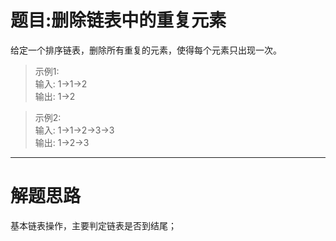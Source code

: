 # 题目:删除链表中的重复元素
给定一个排序链表，删除所有重复的元素，使得每个元素只出现一次。


>示例1:  
输入: 1->1->2  
输出: 1->2  

>示例2:  
输入: 1->1->2->3->3  
输出: 1->2->3  

----
# 解题思路
基本链表操作，主要判定链表是否到结尾；